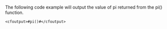 The following code example will output the value of pi returned from the pi() function.

```lucee
<cfoutput>#pi()#</cfoutput>
```